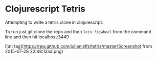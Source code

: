 # Clojurescript Tetris
Attempting to write a tetris clone in clojurescript.

To run just git clone the repo and then `lein figwheel` from the command line and then hit localhost:3449

![alt tag](https://raw.github.com/julianjelfs/tetris/master/Screenshot from 2015-07-28 22:48:12ad.png)
